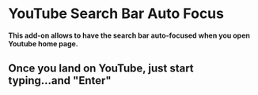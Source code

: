 # YouTube Search Bar Auto Focus

**This add-on allows to have the search bar auto-focused when you open Youtube home page.**

## Once you land on YouTube, just start typing...and "Enter"

